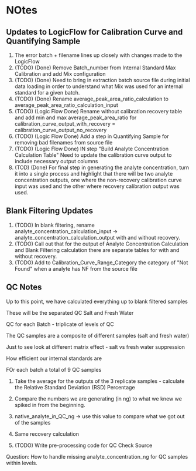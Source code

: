 # NOtes

## Updates to LogicFlow for Calibration Curve and Quantifying Sample

1. The error batch + filename lines up closely with changes made to the LogicFlow
2. (TODO) (Done) Remove Batch_number from Internal Standard Max Calibration and add Mix configuration
3. (TODO) (Done) Need to bring in extraction batch source file during initial data loading in order to understand what Mix was used for an internal standard for a given batch.
4. (TODO) (Done) Rename average_peak_area_ratio_calculation to average_peak_area_ratio_calculation_input
5. (TODO) (Logic Flow Done) Rename without calibration recovery table and add min and max average_peak_area_ratio for calibration_curve_output_with_recovery = calibration_curve_output_no_recovery
6. (TODO) (Logic Flow Done) Add a step in Quantifying Sample for removing bad filenames from source file
7. (TODO) (Logic Flow Done) IN step "Build Analyte Concentration Calculation Table" Need to update the calibration curve output to include necessary output columns
8. (TOD) (Done) For final step in generating the analyte concentration, turn it into a single process and highlight that there will be two analyte concentration outputs, one where the non-recovery calibration curve input was used and the other where recovery calibration output was used.

## Blank Filtering Updates

1. (TODO) In blank filtering, rename analyte_concentration_calculation_input -> analyte_concentration_calculation_output with and without recovery.
2. (TODO) Call out that for the output of Analyte Concentration Calculation and Blank Filtering calculation there are separate tables for with and without recovery.
3. (TODO) Add to Calibration_Curve_Range_Category the category of "Not Found" when a analyte has NF from the source file

## QC Notes

Up to this point, we have calculated everything up to blank filtered samples

These will be the separated QC Salt and Fresh Water

QC for each Batch - triplicate of levels of QC

The QC samples are a composite of different samples (salt and fresh water)

Just to see look at different matrix effect - salt vs fresh water suppression

How efficient our internal standards are

FOr each batch a total of 9 QC samples

1. Take the average for the outputs of the 3 replicate samples - calculate the Relative Standard Deviation (RSD) Percentage
2. Compare the numbers we are generating (in ng) to what we knew we spiked in from the beginning.
3. native_analyte_in_QC_ng -> use this value to compare what we got out of the samples
4. Same recovery calculation

1. (TODO) Write pre-processing code for QC Check Source

Question: How to handle missing analyte_concentration_ng for QC samples within levels.